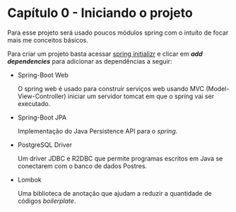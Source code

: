 # Capítulo 0 - Iniciando o projeto

Para esse projeto será usado poucos módulos spring com o intuíto de focar mais me conceitos básicos.

Para criar um projeto basta acessar [spring initializr](https://start.spring.io/) e clicar em ___add dependencies___ para
adicionar as dependências a seguir:

- Spring-Boot Web

    O spring web é usado para construir serviços web usando MVC (Model-View-Controller)
    iniciar um servidor tomcat em que o spring vai ser executado.


- Spring-Boot JPA

    Implementação do Java Persistence API para o _spring_. 


 - PostgreSQL Driver

    Um driver JDBC e R2DBC que permite programas escritos em Java se conectarem com o banco de dados Postres.


 - Lombok
 
    Uma biblioteca de anotação que ajudam a reduzir a quantidade de códigos _boilerplate_.

    